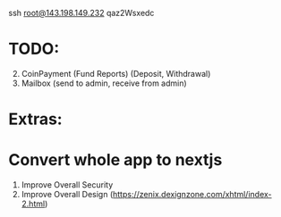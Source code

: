 ssh root@143.198.149.232
qaz2Wsxedc

# TODO:
2. CoinPayment (Fund Reports) (Deposit, Withdrawal)
3. Mailbox (send to admin, receive from admin)


# Extras:
# Convert whole app to nextjs
1. Improve Overall Security
2. Improve Overall Design (https://zenix.dexignzone.com/xhtml/index-2.html)